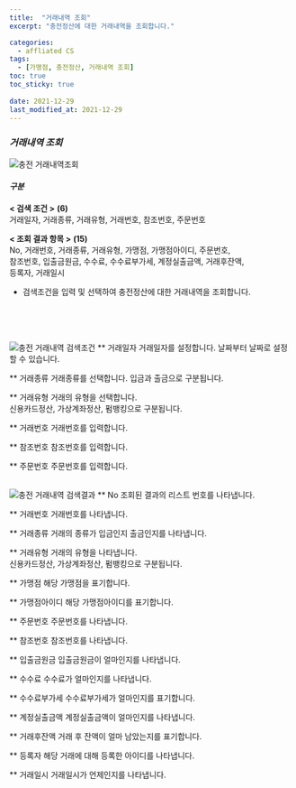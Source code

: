 ```yaml
---
title:  "거래내역 조회"
excerpt: "충전정산에 대한 거래내역을 조회합니다."

categories:
  - affliated CS
tags:
  - [가맹점, 충전정산, 거래내역 조회]
toc: true
toc_sticky: true
 
date: 2021-12-29
last_modified_at: 2021-12-29
---
```

### *거래내역 조회*
![충전 거래내역조회](https://user-images.githubusercontent.com/95394003/147639719-34267411-da15-465b-bddf-5bfb7215ae0f.jpeg)

#### *구분* <br>
**< 검색 조건 >** **(6)**
<br>거래일자, 거래종류, 거래유형, 거래번호, 참조번호, 주문번호

**< 조회 결과 항목 >** **(15)**
<br>No, 거래번호, 거래종류, 거래유형, 가맹점, 가맹점아이디, 주문번호,<br>참조번호, 입출금원금, 수수료, 수수료부가세, 계정실출금액, 거래후잔액,<br>등록자, 거래일시


- 검색조건을 입력 및 선택하여 충전정산에 대한 거래내역을 조회합니다.
<br>
<br>


<br>

![충전 거래내역 검색조건](https://user-images.githubusercontent.com/95394003/147639724-24b85cf5-5d37-4427-b7a3-10a4974da596.jpeg)
** 거래일자
거래일자를 설정합니다. 날짜부터 날짜로 설정할 수 있습니다.

** 거래종류
거래종류를 선택합니다. 입금과 출금으로 구분됩니다.

** 거래유형
거래의 유형을 선택합니다.<br>신용카드정산, 가상계좌정산, 펌뱅킹으로 구분됩니다.

** 거래번호
거래번호를 입력합니다.

** 참조번호
참조번호를 입력합니다.

** 주문번호
주문번호를 입력합니다.
<br>
<br>

![충전 거래내역 검색결과](https://user-images.githubusercontent.com/95394003/147639729-7a8e162f-3f1e-47e8-a873-339542ce1a27.jpeg)
** No
조회된 결과의 리스트 번호를 나타냅니다.

** 거래번호
거래번호를 나타냅니다.

** 거래종류
거래의 종류가 입금인지 출금인지를 나타냅니다.

** 거래유형
거래의 유형을 나타냅니다.<br>
신용카드정산, 가상계좌정산, 펌뱅킹으로 구분됩니다.

** 가맹점
해당 가맹점을 표기합니다.

** 가맹점아이디
해당 가맹점아이디를 표기합니다.

** 주문번호
주문번호를 나타냅니다.

** 참조번호
참조번호를 나타냅니다.

** 입출금원금
입출금원금이 얼마인지를 나타냅니다.

** 수수료
수수료가 얼마인지를 나타냅니다.

** 수수료부가세
수수료부가세가 얼마인지를 표기합니다.

** 계정실출금액
계정실출금액이 얼마인지를 나타냅니다.

** 거래후잔액
거래 후 잔액이 얼마 남았는지를 표기합니다.

** 등록자
해당 거래에 대해 등록한 아이디를 나타냅니다.

** 거래일시
거래일시가 언제인지를 나타냅니다.

